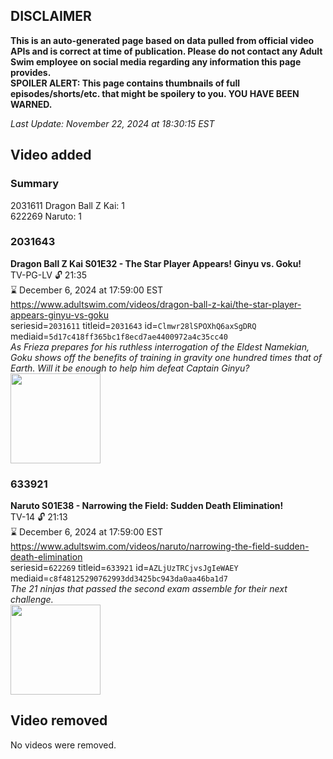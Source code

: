 ## DISCLAIMER
**This is an auto-generated page based on data pulled from official video APIs and is correct at time of publication. Please do not contact any Adult Swim employee on social media regarding any information this page provides.**  
**SPOILER ALERT: This page contains thumbnails of full episodes/shorts/etc. that might be spoilery to you. YOU HAVE BEEN WARNED.**  

_Last Update: November 22, 2024 at 18:30:15 EST_
## Video added
### Summary
2031611 Dragon Ball Z Kai: 1  
622269 Naruto: 1  
### 2031643
**Dragon Ball Z Kai S01E32 - The Star Player Appears! Ginyu vs. Goku!**  
TV-PG-LV 🔓 21:35  
⌛ December 6, 2024 at 17:59:00 EST  
https://www.adultswim.com/videos/dragon-ball-z-kai/the-star-player-appears-ginyu-vs-goku  
seriesid=`2031611` titleid=`2031643` id=`Clmwr28lSPOXhQ6axSgDRQ` mediaid=`5d17c418ff365bc1f8ecd7ae4400972a4c35cc40`  
_As Frieza prepares for his ruthless interrogation of the Eldest Namekian, Goku shows off the benefits of training in gravity one hundred times that of Earth. Will it be enough to help him defeat Captain Ginyu?_  
<a href="https://i.cdn.turner.com/adultswim/big/video/the-star-player-appears-ginyu-vs-goku/dragonballzkai_cc_032_pt2.jpg"><img src="https://i.cdn.turner.com/adultswim/big/video/the-star-player-appears-ginyu-vs-goku/dragonballzkai_cc_032_pt2.jpg" height="144px" /></a>
### 633921
**Naruto S01E38 - Narrowing the Field: Sudden Death Elimination!**  
TV-14 🔓 21:13  
⌛ December 6, 2024 at 17:59:00 EST  
https://www.adultswim.com/videos/naruto/narrowing-the-field-sudden-death-elimination  
seriesid=`622269` titleid=`633921` id=`AZLjUzTRCjvsJgIeWAEY` mediaid=`c8f48125290762993dd3425bc943da0aa46ba1d7`  
_The 21 ninjas that passed the second exam assemble for their next challenge._  
<a href="https://media.cdn.adultswim.com/uploads/20241108/thumbnails/2_241181613376-NarutoClassic_Ep038_Still_1920x1080_Pillarbox.jpg"><img src="https://media.cdn.adultswim.com/uploads/20241108/thumbnails/2_241181613376-NarutoClassic_Ep038_Still_1920x1080_Pillarbox.jpg" height="144px" /></a>
## Video removed
No videos were removed.  
